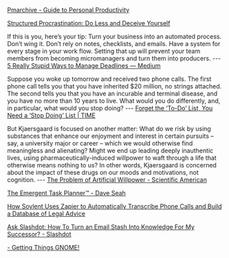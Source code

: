 [Pmarchive - Guide to Personal Productivity](http://pmarchive.com/guide_to_personal_productivity.html)

[Structured Procrastination: Do Less and Deceive Yourself](http://www.structuredprocrastination.com/)

If this is you, here’s your tip: Turn your business into an automated process. Don’t wing it. Don’t rely on notes, checklists, and emails. Have a system for every stage in your work flow. Setting that up will prevent your team members from becoming micromanagers and turn them into producers. --- [5 Really Stupid Ways to Manage Deadlines — Medium](https://medium.com/@filevine/5-really-stupid-ways-to-manage-deadlines-b62c35ab7f1e)

Suppose you woke up tomorrow and received two phone calls. The first phone call tells you that you have inherited $20 million, no strings attached. The second tells you that you have an incurable and terminal disease, and you have no more than 10 years to live. What would you do differently, and, in particular, what would you stop doing? --- [Forget the ‘To-Do’ List, You Need a ‘Stop Doing’ List | TIME](http://time.com/3724744/need-stop-doing-list/)

But Kjaersgaard is focused on another matter: What do we risk by using substances that enhance our enjoyment and interest in certain pursuits – say, a university major or career – which we would otherwise find meaningless and alienating? Might we end up leading deeply inauthentic lives, using pharmaceutically-induced willpower to waft through a life that otherwise means nothing to us? In other words, Kjaersgaard is concerned about the impact of these drugs on our moods and motivations, not cognition. --- [The Problem of Artificial Willpower - Scientific American](http://www.scientificamerican.com/article/the-problem-of-artificial-willpower/)

[The Emergent Task Planner™ - Dave Seah](http://davidseah.com/node/the-emergent-task-planner/)

[How Soylent Uses Zapier to Automatically Transcribe Phone Calls and Build a Database of Legal Advice](https://zapier.com/blog/transcribe-phone-calls/)

[Ask Slashdot: How To Turn an Email Stash Into Knowledge For My Successor? - Slashdot](http://it.slashdot.org/story/15/06/09/1325236/ask-slashdot-how-to-turn-an-email-stash-into-knowledge-for-my-successor)

[- Getting Things GNOME!](http://gtgnome.net/)

